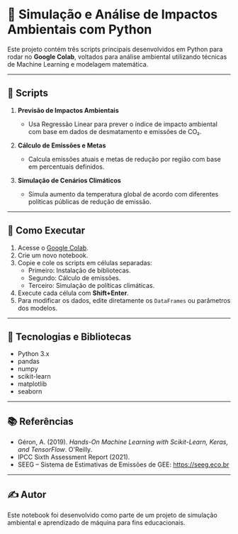 # 🌱 Simulação e Análise de Impactos Ambientais com Python

Este projeto contém três scripts principais desenvolvidos em Python para rodar no **Google Colab**, voltados para análise ambiental utilizando técnicas de Machine Learning e modelagem matemática.

---

## 📁 Scripts

1. **Previsão de Impactos Ambientais**
   - Usa Regressão Linear para prever o índice de impacto ambiental com base em dados de desmatamento e emissões de CO₂.

2. **Cálculo de Emissões e Metas**
   - Calcula emissões atuais e metas de redução por região com base em percentuais definidos.

3. **Simulação de Cenários Climáticos**
   - Simula aumento da temperatura global de acordo com diferentes políticas públicas de redução de emissão.

---

## 🚀 Como Executar

1. Acesse o [Google Colab](https://colab.research.google.com/).
2. Crie um novo notebook.
3. Copie e cole os scripts em células separadas:
   - Primeiro: Instalação de bibliotecas.
   - Segundo: Cálculo de emissões.
   - Terceiro: Simulação de políticas climáticas.
4. Execute cada célula com **Shift+Enter**.
5. Para modificar os dados, edite diretamente os `DataFrames` ou parâmetros dos modelos.

---

## 🧠 Tecnologias e Bibliotecas

- Python 3.x
- pandas
- numpy
- scikit-learn
- matplotlib
- seaborn

---

## 📚 Referências

- Géron, A. (2019). *Hands-On Machine Learning with Scikit-Learn, Keras, and TensorFlow*. O'Reilly.
- IPCC Sixth Assessment Report (2021).
- SEEG – Sistema de Estimativas de Emissões de GEE: https://seeg.eco.br

---

## ✍️ Autor

Este notebook foi desenvolvido como parte de um projeto de simulação ambiental e aprendizado de máquina para fins educacionais.
